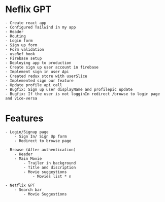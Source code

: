 # Neflix GPT
    - Create react app
    - Configured Tailwind in my app
    - Header
    - Routing
    - Login form 
    - Sign up form
    - Form validation
    - useRef hook
    - Firebase setup
    - Deploying app to production
    - Create sign up user account in firebase
    - Implement sign in user Api
    - Created redux store with userSlice
    - Implemented sign our feature
    - Update profile api call
    - Bugfix: Sign up user displayName and profilepic update
    - Bugfix: If the user is not logginIn redirect /browse to login page and vice-versa
     

# Features 
    - Login/Signup page
        - Sign In/ Sign Up form
        - Redirect to browse page

    - Browse (After authentication)
        - Header
        - Main Movie
            - Trailer in background
            - Title and discription
            - Movie suggestions 
                - Movies list * n
    
    - Netflix GPT
        - Search bar
            - Movie Suggestions
            
        